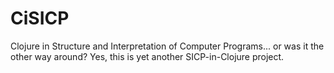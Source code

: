 # CiSICP
Clojure in Structure and Interpretation of Computer Programs... or was it the other way around? Yes, this is yet another SICP-in-Clojure project.